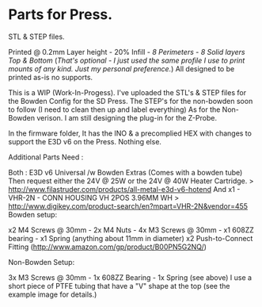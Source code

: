 # Parts for Press.
STL & STEP files.

Printed @  0.2mm Layer height - 20% Infill - *8 Perimeters* - *8 Solid layers Top & Bottom* (*That's optional - I just used the same profile I use to print mounts of any kind. Just my personal preference.*) All designed to be printed as-is no supports.

This is a WIP (Work-In-Progess). I've uploaded the STL's & STEP files for the Bowden Config for the SD Press. The STEP's for the non-bowden soon to follow (I need to clean then up and label everything) As for the Non-Bowden verison. I am still designing the plug-in for the Z-Probe.

In the firmware folder, It has the INO & a precomplied HEX with changes to support the E3D v6 on the Press. Nothing else. 


Additional Parts Need :

Both : E3D v6 Universal /w Bowden Extras (Comes with a bowden tube) Then request either the 24V @ 25W or the 24V @ 40W Heater Cartridge. > http://www.filastruder.com/products/all-metal-e3d-v6-hotend
And x1 - VHR-2N - CONN HOUSING VH 2POS 3.96MM WH > http://www.digikey.com/product-search/en?mpart=VHR-2N&vendor=455
Bowden setup:

x2 M4 Screws @ 30mm - 2x M4 Nuts - 4x M3 Screws @ 30mm - x1 608ZZ bearing - x1 Spring (anything about 11mm in diameter) x2 Push-to-Connect Fitting (http://www.amazon.com/gp/product/B00PN5G2NQ/)

Non-Bowden Setup:

3x M3 Screws @ 30mm - 1x 608ZZ Bearing - 1x Spring (see above) 
I use a short piece of PTFE tubing that have a "V" shape at the top (see the example image for details.)
